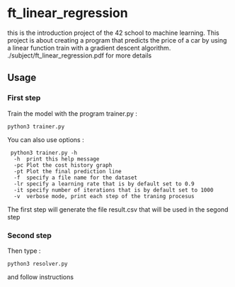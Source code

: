 # ft_linear_regression
this is the introduction project of the 42 school to machine learning. 
This project is about creating a program that predicts the price of a car by using a linear function train with a gradient descent algorithm.
./subject/ft_linear_regression.pdf for more details
## Usage

### First step
Train the model with the program trainer.py :
```
python3 trainer.py
```
You can also use options :
```
 python3 trainer.py -h
  -h  print this help message
  -pc Plot the cost history graph
  -pt Plot the final prediction line
  -f  specify a file name for the dataset
  -lr specify a learning rate that is by default set to 0.9
  -it specify number of iterations that is by default set to 1000
  -v  verbose mode, print each step of the traning procesus
```
The first step will generate the file result.csv that will be used in the segond step
### Second step

Then type :
```
python3 resolver.py
```
and follow instructions 
